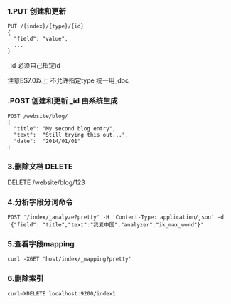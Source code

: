 ### 1.PUT 创建和更新
```
PUT /{index}/{type}/{id}
{
  "field": "value",
  ...
}
```
_id 必须自己指定id

注意ES7.0以上 不允许指定type 统一用_doc
### .POST 创建和更新 _id 由系统生成
```
POST /website/blog/
{
  "title": "My second blog entry",
  "text":  "Still trying this out...",
  "date":  "2014/01/01"
}
```
### 3.删除文档 DELETE
DELETE /website/blog/123

### 4.分析字段分词命令
```
POST '/index/_analyze?pretty' -H 'Content-Type: application/json' -d 
'{"field": "title","text":"我爱中国","analyzer":"ik_max_word"}'
```

### 5.查看字段mapping
```
curl -XGET 'host/index/_mapping?pretty'
```

### 6.删除索引

```
curl–XDELETE localhost:9200/index1
```